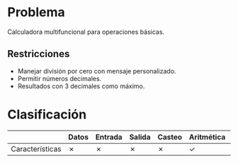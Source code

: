 # Problema

Calculadora multifuncional para operaciones básicas.

## Restricciones

- Manejar división por cero con mensaje personalizado.
- Permitir números decimales.
- Resultados con 3 decimales como máximo.

# Clasificación
|  | Datos | Entrada | Salida | Casteo | Aritmética | Relacionales | Lógicos | Condicionales | Ciclo | Matrices | Funciones |
|----------|-------|---------|--------|--------|------------|--------------|---------|---------------|-------|----------|-------------|
| Características | ✗ | ✗ | ✗ | ✗ | ✓ | ✗ | ✗ | ✗ | ✗ | ✗ | ✗ |
